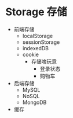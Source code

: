 # Storage 存储

- 前端存储
  - localStorage
  - sessionStorage
  - indexedDB
  - cookie
    - 存储啥玩意
      - 登录状态
      - 购物车
- 后端存储
  - MySQL
  - NoSQL
  - MongoDB
- 缓存